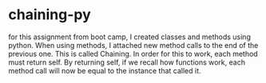 # chaining-py

for this assignment from boot camp, I created classes and methods using python. 
When using methods, I attached new method calls to the end of the previous one.
This is called Chaining. In order for this to work, each method must return self. 
By returning self, if we recall how functions work, each method call will now be equal to the instance that called it.
